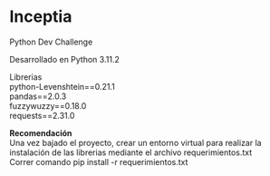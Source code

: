 # Inceptia
Python Dev Challenge <br>

Desarrollado en Python 3.11.2 <br>

Librerias <br>
python-Levenshtein==0.21.1 <br>
pandas==2.0.3 <br>
fuzzywuzzy==0.18.0 <br>
requests==2.31.0 <br>

**Recomendación** <br>
Una vez bajado el proyecto, crear un entorno virtual para realizar la instalación de las librerias mediante el archivo requerimientos.txt <br>
Correr comando pip install -r requerimientos.txt
